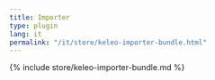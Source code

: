 ```yaml
---
title: Importer
type: plugin
lang: it
permalink: "/it/store/keleo-importer-bundle.html" 
---
```


{% include store/keleo-importer-bundle.md %}
